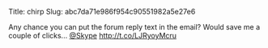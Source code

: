 Title: chirp
Slug: abc7da71e986f954c90551982a5e27e6

Any chance you can put the forum reply text in the email? Would save me a couple of clicks... <a href="http://twitter.com/Skype">@Skype</a> <a href="http://t.co/LJRyoyMcru">http://t.co/LJRyoyMcru</a>
